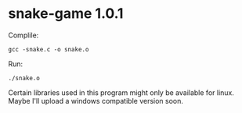 # snake-game 1.0.1

Complile: 
```
gcc -snake.c -o snake.o
```
Run: 
```
./snake.o
```

Certain libraries used in this program might only be available for linux. 
Maybe I'll upload a windows compatible version soon.
